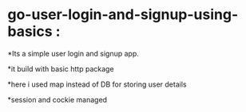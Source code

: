 # go-user-login-and-signup-using-basics :

*Its a simple user login and signup app. 

*it build with basic http package  

*here i used map instead of DB for storing user details

*session and cockie managed 
